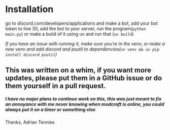 # Installation
go to discord.com/developers/applications and make a bot,
add your bot token to line 30, 
add the bot to your server, 
run the program(`python main.py`) or make a build of it using uv and run that (`uv build`)



*If you have an issue with running it, make sure you're in the venv, or make a new venv and add discord and psutil to dependencies(`uv venv && uv pip install discord psutil`)*

## This was written on a whim, if you want more updates, please put them in a GitHub issue or do them yourself in a pull request.
##### I have no major plans to continue work on this, this was just meant to fix an annoyance with me never knowing when modcraft is online, you could always put it on a timer or something else

Thanks, Adrian Tennies